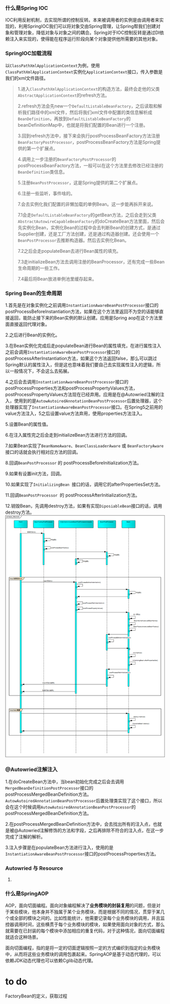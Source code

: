 







### 什么是Spring IOC

IOC利用反射机制，去实现所谓的控制反转。本来被调用者的实例是由调用者来实现的，利用SpringIOC我们可以将对象交由Spring管理，让Spring帮我们创建对象和管理对象，降低对象与对象之间的耦合。Spring对于IOC控制反转是通过DI依赖注入来实现的，使得能在程序运行阶段向某个对象提供他所需要的其他对象。

### SpringIOC加载流程

以```ClassPathXmlApplicationContext```为例，使用```ClassPathXmlApplicationContext```实例化```ApplicationContext```接口，传入参数是我们的xml文件路径。

> 1.进入```ClassPathXmlApplicationContext```的构造方法，最终会走他的父类```AbstractApplicationContext```的refresh方法。
>
> 2.refresh方法会先new一个```DefaultListableBeanFactory```，之后读取和解析我们路径中的xml文件，然后将我们xml文件中配置的类信息解析成```BeanDefinition```，再放到```DefaultListableBeanFactory```的beanDefinitionMap中，也就是将我们配置的Bean进行一个注册。
>
> 3.回到refresh方法中，接下来会执行postProcessBeanFactory方法注册```BeanFactoryPostProcessor```，postProcessBeanFactory方法是Spring提供的第一个扩展点。
>
> 4.调用上一步注册的```BeanFactoryPostProcessor```的postProcessBeanFactory方法，一般可以在这个方法里去修改已经注册的```BeanDefinition```类信息。
>
> 5.注册```BeanPostProcessor```，这是Spring提供的第二个扩展点。
>
> 6.注册一些监听，事件啥的。
>
> 7.会去实例化我们配置的非懒加载的单例Bean。这一步能再拆开来说。
>
> 7.1会走```DefaultListableBeanFactory```的getBean方法，之后会走到父类```AbstractAutowireCapableBeanFactory```的doCreateBean方法里面，然后会先实例化Bean，实例化Bean的过程中会去判断Bean的创建方式，是通过Supplier创建，还是工厂方法创建，还是通过构造器创建。还会使用一个```BeanPostProcessor```去推断构造器。然后去实例化Bean。
>
> 7.2之后会走populateBean去进行Bean属性的填充。
>
> 7.3走initializeBean方法去调用注册的BeanProcessor，还有完成一些Bean生命周期的一些工作。
>
> 7.4最后将Bean放进单例池里缓存起来。

### Spring Bean的生命周期

1.首先是在对象实例化之前调用``InstantiationAwareBeanPostProcessor``接口的postProcessBeforeInstantiation方法，如果在这个方法里返回不为空的话能够直接返回，能防止接下来的Bean实例的默认创建。应用是Spring aop在这个方法里面直接返回代理对象。

2.之后进行Bean的实例化。

3.在Bean实例化完成后走populateBean进行Bean的属性填充，在进行属性注入之前会调用``InstantiationAwareBeanPostProcessor``接口的postProcessAfterInstantiation方法，如果这个方法返回false，那么可以跳过Spring默认的属性注入，但是这也意味着我们要自己去实现属性注入的逻辑，所以一般情况下，不会这么去拓展。

4.之后会去调用``InstantiationAwareBeanPostProcessor``接口的postProcessProperties方法和postProcessPropertyValues方法，postProcessPropertyValues方法现在已经弃用。应用是在@Autowried注解的注入，使用到的是``AutowAutoiredAnnotationBeanPostProcessor``后置处理器，这个处理器实现了``InstantiationAwareBeanPostProcessor``接口。在Spring5之前用的value方法注入，5之后设置value方法弃用，使用properties方法注入。

5.设置Bean的属性值。

6.在注入属性完之后会走到initializeBean方法进行方法的回调。

7.如果Bean实现了``BeanNameAware``、``BeanClassLoaderAware`` 或 ``BeanFactoryAware`` 接口的话就会执行相对应方法的回调。

8.回调``BeanPostProcessor`` 的 postProcessBeforeInitialization方法。

9.如果有设置init方法，回调。

10.如果实现了``InitializingBean ``接口的话，调用它的afterPropertiesSet方法。

11.回调``BeanPostProcessor ``的 postProcessAfterInitialization方法。

12.销毁Bean，先调用destroy方法，如果有实现``DiposiableBean``接口的话，调用destroy方法。![bean生命周期时序图](Spring整理.assets/bean生命周期时序图.png)

### @Autowried注解注入

1.在doCreateBean方法中，当bean初始化完成之后会去调用``MergedBeanDefinitionPostProcessor``接口的postProcessMergedBeanDefinition方法。``AutowAutoiredAnnotationBeanPostProcessor``后置处理类实现了这个接口，所以会在这个时候调用``AutowAutoiredAnnotationBeanPostProcessor``的postProcessMergedBeanDefinition方法。

2.在postProcessMergedBeanDefinition方法中，会去找出所有的注入点，也就是被@Autowried注解修饰的方法和字段，之后再排除不符合的注入点，在这一步完成了注解的解析。

3.注入步骤是在populateBean方法进行注入，使用的是``InstantiationAwareBeanPostProcessor``接口的postProcessProperties方法。

### Autowried 与 Resource

1.





























### 什么是SpringAOP

AOP，面向切面编程。面向对象编程解决了**业务模块的封装复用**的问题，但是对于某些模块，他本身并不独属于某个业务模块，而是根据不同的情况，贯穿于某几个或全部的模块之间的。比如性能统计，他需要记录每个业务模块的调用，并且监控器调用时间，这些横贯于每个业务模块的模块，如果使用面向对象的方式，那么就需要在已封装的每个模块中添加相应的重复代码，对于这种情况，面向切面编程就适合这种场景。

面向切面编程，指的是将一定的切面逻辑按照一定的方式编织到指定的业务模块中，从而将这些业务模块的调用包裹起来。SpringAOP是基于动态代理的，可以依赖JDK动态代理也可以依赖Cglib动态代理。





# to do

FactoryBean的定义，获取过程